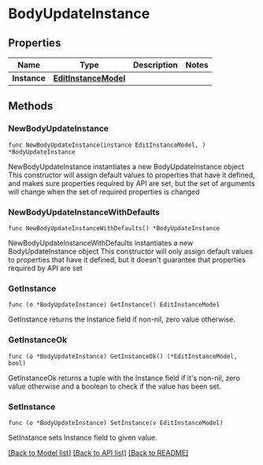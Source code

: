 # BodyUpdateInstance

## Properties

Name | Type | Description | Notes
------------ | ------------- | ------------- | -------------
**Instance** | [**EditInstanceModel**](EditInstanceModel.md) |  | 

## Methods

### NewBodyUpdateInstance

`func NewBodyUpdateInstance(instance EditInstanceModel, ) *BodyUpdateInstance`

NewBodyUpdateInstance instantiates a new BodyUpdateInstance object
This constructor will assign default values to properties that have it defined,
and makes sure properties required by API are set, but the set of arguments
will change when the set of required properties is changed

### NewBodyUpdateInstanceWithDefaults

`func NewBodyUpdateInstanceWithDefaults() *BodyUpdateInstance`

NewBodyUpdateInstanceWithDefaults instantiates a new BodyUpdateInstance object
This constructor will only assign default values to properties that have it defined,
but it doesn't guarantee that properties required by API are set

### GetInstance

`func (o *BodyUpdateInstance) GetInstance() EditInstanceModel`

GetInstance returns the Instance field if non-nil, zero value otherwise.

### GetInstanceOk

`func (o *BodyUpdateInstance) GetInstanceOk() (*EditInstanceModel, bool)`

GetInstanceOk returns a tuple with the Instance field if it's non-nil, zero value otherwise
and a boolean to check if the value has been set.

### SetInstance

`func (o *BodyUpdateInstance) SetInstance(v EditInstanceModel)`

SetInstance sets Instance field to given value.



[[Back to Model list]](../README.md#documentation-for-models) [[Back to API list]](../README.md#documentation-for-api-endpoints) [[Back to README]](../README.md)


